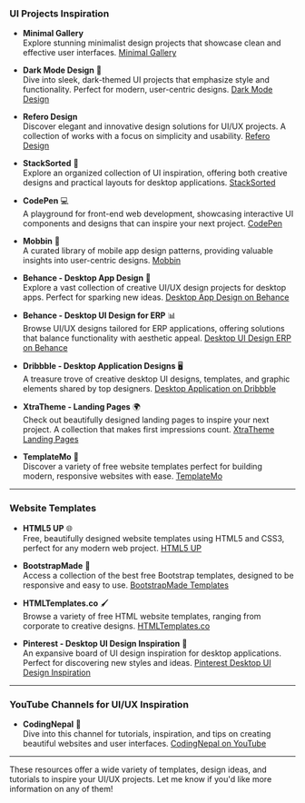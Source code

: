 ### **UI Projects Inspiration**

- **Minimal Gallery**  
  Explore stunning minimalist design projects that showcase clean and effective user interfaces. [Minimal Gallery](https://minimal.gallery/)

- **Dark Mode Design** 🌙  
  Dive into sleek, dark-themed UI projects that emphasize style and functionality. Perfect for modern, user-centric designs. [Dark Mode Design](https://www.darkmodedesign.com/)

- **Refero Design**  
  Discover elegant and innovative design solutions for UI/UX projects. A collection of works with a focus on simplicity and usability. [Refero Design](https://refero.design/)

- **StackSorted** 🔢  
  Explore an organized collection of UI inspiration, offering both creative designs and practical layouts for desktop applications. [StackSorted](https://stacksorted.com/)

- **CodePen** 💻  
  A playground for front-end web development, showcasing interactive UI components and designs that can inspire your next project. [CodePen](https://codepen.io/)

- **Mobbin** 📱  
  A curated library of mobile app design patterns, providing valuable insights into user-centric designs. [Mobbin](https://mobbin.com/)

- **Behance - Desktop App Design** 🎨  
  Explore a vast collection of creative UI/UX design projects for desktop apps. Perfect for sparking new ideas. [Desktop App Design on Behance](https://www.behance.net/search/projects/desktop%20app%20design)

- **Behance - Desktop UI Design for ERP** 📊  
  Browse UI/UX designs tailored for ERP applications, offering solutions that balance functionality with aesthetic appeal. [Desktop UI Design ERP on Behance](https://www.behance.net/search/projects/desktop%20ui%20design%20erp?tracking_source=typeahead_search_direct)

- **Dribbble - Desktop Application Designs** 🖥️  
  A treasure trove of creative desktop UI designs, templates, and graphic elements shared by top designers. [Desktop Application on Dribbble](https://dribbble.com/tags/desktop-application)

- **XtraTheme - Landing Pages** 🌍  
  Check out beautifully designed landing pages to inspire your next project. A collection that makes first impressions count. [XtraTheme Landing Pages](https://xtratheme.com/landing/)

- **TemplateMo** 🧩  
  Discover a variety of free website templates perfect for building modern, responsive websites with ease. [TemplateMo](https://templatemo.com/)

---

### **Website Templates**

- **HTML5 UP** 🌐  
  Free, beautifully designed website templates using HTML5 and CSS3, perfect for any modern web project. [HTML5 UP](https://html5up.net/)

- **BootstrapMade** 🎯  
  Access a collection of the best free Bootstrap templates, designed to be responsive and easy to use. [BootstrapMade Templates](https://bootstrapmade.com/free-website-templates/)

- **HTMLTemplates.co** 🖌️  
  Browse a variety of free HTML website templates, ranging from corporate to creative designs. [HTMLTemplates.co](https://htmltemplates.co/)

- **Pinterest - Desktop UI Design Inspiration** 📌  
  An expansive board of UI design inspiration for desktop applications. Perfect for discovering new styles and ideas. [Pinterest Desktop UI Design Inspiration](https://www.pinterest.com/mnotko/desktop-ui-design-inspiration/)

---

### **YouTube Channels for UI/UX Inspiration**

- **CodingNepal** 🎥  
  Dive into this channel for tutorials, inspiration, and tips on creating beautiful websites and user interfaces. [CodingNepal on YouTube](https://www.youtube.com/@CodingNepal)

---

These resources offer a wide variety of templates, design ideas, and tutorials to inspire your UI/UX projects. Let me know if you'd like more information on any of them!

